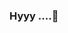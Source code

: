 ### Hyyy ....👋

<!--
**Meghaanil/Meghaanil** is a ✨ _special_ ✨ repository because its `README.md` (this file) appears on your GitHub profile.

Here are some ideas to get you started:

- 🔭 I’m currently working on...
- 🌱 I’m currently learning Flutter,Web Designing...
- 👯 I’m looking to collaborate on ...
- 🤔 I’m looking for help with ...
- 💬 Ask me about Something Interesting...
- 📫 How to reach me: ...
- 😄 Pronouns: ...
- ⚡ Fun fact: I don't know how to whistle ✨...
-->
